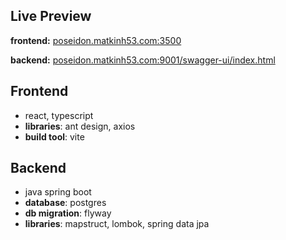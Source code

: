 ## Live Preview
**frontend:** [poseidon.matkinh53.com:3500](http://poseidon.matkinh53.com:3500/?page=1&size=10)

**backend:** 
[poseidon.matkinh53.com:9001/swagger-ui/index.html](http://poseidon.matkinh53.com:9001/swagger-ui/index.html#/)

## Frontend
- react, typescript
- **libraries**: ant design, axios
- **build tool**: vite


## Backend
- java spring boot
- **database**: postgres
- **db migration**: flyway
- **libraries**: mapstruct, lombok, spring data jpa

